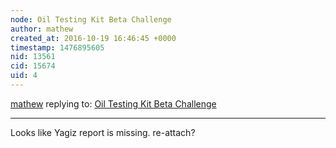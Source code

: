 ```yaml
---
node: Oil Testing Kit Beta Challenge
author: mathew
created_at: 2016-10-19 16:46:45 +0000
timestamp: 1476895605
nid: 13561
cid: 15674
uid: 4
---
```




[mathew](../profile/mathew) replying to: [Oil Testing Kit Beta Challenge](../notes/gretchengehrke/10-13-2016/oil-testing-kit-beta-challenge)

----
Looks like Yagiz report is missing. re-attach?